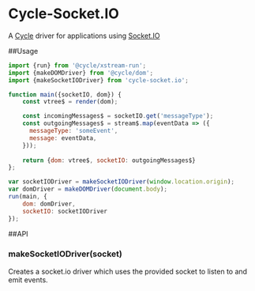 # Cycle-Socket.IO

A [Cycle](https://github.com/staltz/cycle) driver for applications using [Socket.IO](http://socket.io/)

##Usage

``` javascript
import {run} from '@cycle/xstream-run';
import {makeDOMDriver} from '@cycle/dom';
import {makeSocketIODriver} from 'cycle-socket.io';

function main({socketIO, dom}) {
    const vtree$ = render(dom);

    const incomingMessages$ = socketIO.get('messageType');
    const outgoingMessages$ = stream$.map(eventData => ({
      messageType: 'someEvent',
      message: eventData,
    }));
    
    return {dom: vtree$, socketIO: outgoingMessages$}
};

var socketIODriver = makeSocketIODriver(window.location.origin);
var domDriver = makeDOMDriver(document.body);
run(main, {
    dom: domDriver,
    socketIO: socketIODriver
});
```

##API

### makeSocketIODriver(socket)

Creates a socket.io driver which uses the provided socket to listen to and emit events.
